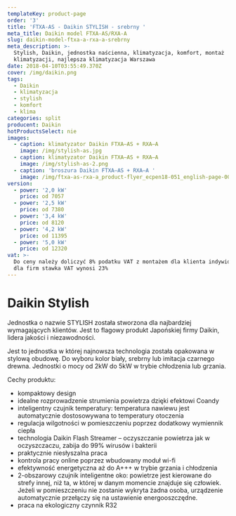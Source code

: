 ```yaml
---
templateKey: product-page
order: '3'
title: 'FTXA-AS - Daikin STYLISH - srebrny '
meta_title: Daikin model FTXA-AS/RXA-A
slug: daikin-model-ftxa-a-rxa-a-srebrny
meta_description: >-
  Stylish, Daikin, jednostka naścienna, klimatyzacja, komfort, montaż
  klimatyzacji, najlepsza klimatyzacja Warszawa
date: 2018-04-10T03:55:49.370Z
cover: /img/daikin.png
tags:
  - Daikin
  - klimatyzacja
  - stylish
  - komfort
  - klima
categories: split
producent: Daikin
hotProductsSelect: nie
images:
  - caption: klimatyzator Daikin FTXA–AS + RXA–A
    image: /img/stylish-as.jpg
  - caption: klimatyzator Daikin FTXA–AS + RXA–A
    image: /img/stylish-as-2.png
  - caption: 'broszura Daikin FTXA–AS + RXA–A '
    image: /img/ftxa-as-rxa-a_product-flyer_ecpen18-051_english-page-001.jpg
version:
  - power: '2,0 kW'
    price: od 7057
  - power: '2,5 kW'
    price: od 7380
  - power: '3,4 kW'
    price: od 8120
  - power: '4,2 kW'
    price: od 11395
  - power: '5,0 kW'
    price: od 12320
vat: >-
  Do ceny należy doliczyć 8% podatku VAT z montażem dla klienta indywidualnego,
  dla firm stawka VAT wynosi 23%
---
```


# Daikin Stylish

Jednostka o nazwie STYLISH została stworzona dla najbardziej wymagających klientów. Jest to flagowy produkt Japońskiej firmy Daikin, lidera jakości i niezawodności.

Jest to jednostka w której najnowsza technologia została opakowana w stylową obudowę. Do wyboru kolor biały, srebrny lub imitacja czarnego drewna. Jednostki o mocy od 2kW do 5kW w trybie chłodzenia lub grzania.

Cechy produktu:

- kompaktowy design
- idealne rozprowadzenie strumienia powietrza dzięki efektowi Coandy
- inteligentny czujnik temperatury: temperatura nawiewu jest automatycznie dostosowywana to temperatury otoczenia
- regulacja wilgotności w pomieszczeniu poprzez dodatkowy wymiennik ciepła
- technologia Daikin Flash Streamer – oczyszczanie powietrza jak w oczyszczaczu, zabija do 99% wirusów i bakterii
- praktycznie niesłyszalna praca
- kontrola pracy online poprzez wbudowany moduł wi-fi
- efektywność energetyczna aż do A+++ w trybie grzania i chłodzenia
- 2-obszarowy czujnik inteligentne oko: powietrze jest kierowane do strefy innej, niż ta, w której w danym momencie znajduje się człowiek. Jeżeli w pomieszczeniu nie zostanie wykryta żadna osoba, urządzenie automatycznie przełączy się na ustawienie energooszczędne.
- praca na ekologiczny czynnik R32
